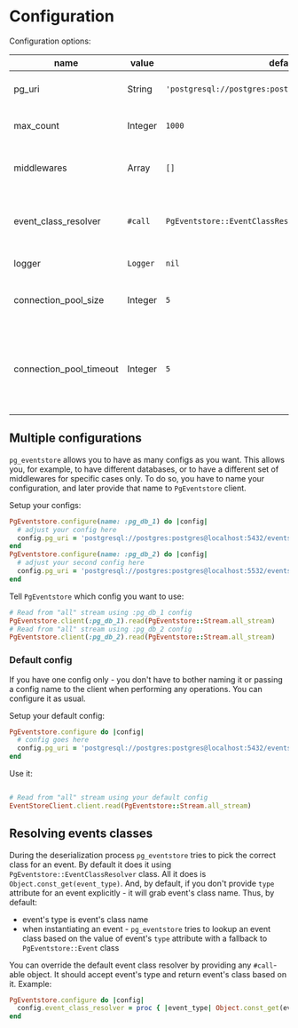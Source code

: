 # Configuration

Configuration options:

| name                    | value    | default value                                                | description                                                                                                                                                                                                                                                          |
|-------------------------|----------|--------------------------------------------------------------|----------------------------------------------------------------------------------------------------------------------------------------------------------------------------------------------------------------------------------------------------------------------|
| pg_uri                  | String   | `'postgresql://postgres:postgres@localhost:5432/eventstore'` | PostgreSQL connection string. See PostgreSQL [docs](https://www.postgresql.org/docs/current/libpq-connect.html#LIBPQ-CONNSTRING-URIS) for more information.                                                                                                          |
| max_count               | Integer  | `1000`                                                       | Number of events to return in one response when reading from a stream.                                                                                                                                                                                               |
| middlewares             | Array    | `[]`                                                         | Array of objects that respond to `#serialize` and `#deserialize` methods. See [**Writing middleware**](writing_middleware.md) chapter.                                                                                                                               |
| event_class_resolver    | `#call`  | `PgEventstore::EventClassResolver.new`                       | A `#call`-able object that accepts a string and returns event's class. See **Resolving events classes** chapter bellow for more info.                                                                                                                                |
| logger                  | `Logger` | `nil`                                                        | A logger that logs messages from `pg_eventstore` gem.                                                                                                                                                                                                                |
| connection_pool_size    | Integer  | `5`                                                          | Max number of connections per ruby process. It must equal to the number of threads of your application.                                                                                                                                                              |
| connection_pool_timeout | Integer  | `5`                                                          | A time in seconds to wait for the connection in pool to release. If no connections are available during this time - `ConnectionPool::TimeoutError` will be raised. See `connection_pool` gem [docs](https://github.com/mperham/connection_pool#usage) for more info. |

## Multiple configurations

`pg_eventstore` allows you to have as many configs as you want. This allows you, for example, to have different
databases, or to have a different set of middlewares for specific cases only. To do so, you have to name your
configuration, and later provide that name to `PgEventstore` client.

Setup your configs:

```ruby
PgEventstore.configure(name: :pg_db_1) do |config|
  # adjust your config here
  config.pg_uri = 'postgresql://postgres:postgres@localhost:5432/eventstore'
end
PgEventstore.configure(name: :pg_db_2) do |config|
  # adjust your second config here
  config.pg_uri = 'postgresql://postgres:postgres@localhost:5532/eventstore'
end
```

Tell `PgEventstore` which config you want to use:

```ruby
# Read from "all" stream using :pg_db_1 config
PgEventstore.client(:pg_db_1).read(PgEventstore::Stream.all_stream)
# Read from "all" stream using :pg_db_2 config
PgEventstore.client(:pg_db_2).read(PgEventstore::Stream.all_stream)
```

### Default config

If you have one config only - you don't have to bother naming it or passing a config name to the client when performing
any operations. You can configure it as usual.

Setup your default config:

```ruby
PgEventstore.configure do |config|
  # config goes here
  config.pg_uri = 'postgresql://postgres:postgres@localhost:5432/eventstore'
end
```

Use it:

```ruby

# Read from "all" stream using your default config
EventStoreClient.client.read(PgEventstore::Stream.all_stream)
```

## Resolving events classes

During the deserialization process `pg_eventstore` tries to pick the correct class for an event. By default it does it
using `PgEventstore::EventClassResolver` class. All it does is `Object.const_get(event_type)`. And, by default, if you
don't provide `type` attribute for an event explicitly - it will grab event's class name. Thus, by default:

- event's type is event's class name
- when instantiating an event - `pg_eventstore` tries to lookup an event class based on the value of event's `type`
  attribute with a fallback to `PgEventstore::Event` class

You can override the default event class resolver by providing any `#call`-able object. It should accept event's type
and return event's class based on it. Example:

```ruby
PgEventstore.configure do |config|
  config.event_class_resolver = proc { |event_type| Object.const_get(event_type.gsub('Foo', 'Bar')) rescue PgEventstore::Event }
end
```
